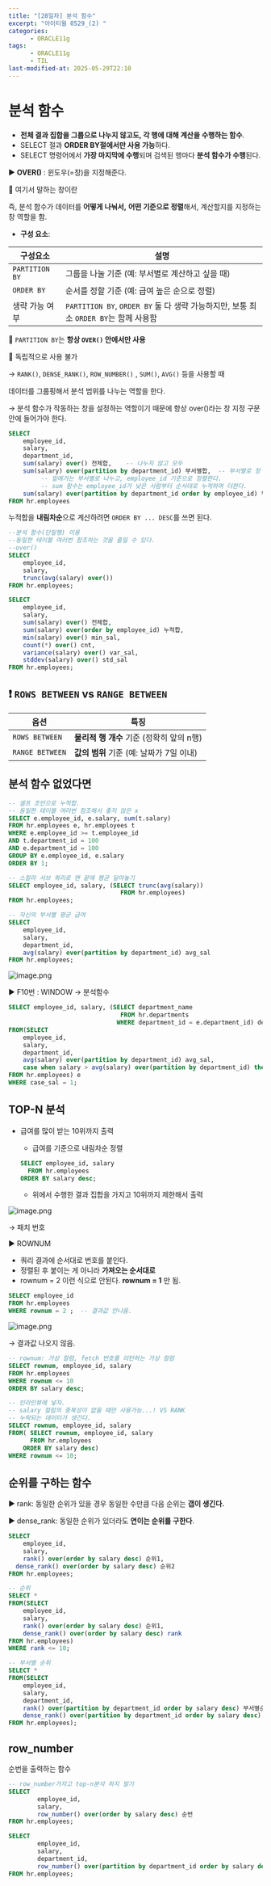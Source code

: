 ```yaml
---
title: "[28일차] 분석 함수"
excerpt: "아이티윌 0529_(2) "
categories:
      - ORACLE11g
tags:
      - ORACLE11g
      - TIL
last-modified-at: 2025-05-29T22:10
---
```


# 분석 함수

- **전체 결과 집합을 그룹으로 나누지 않고도, 각 행에 대해 계산을 수행하는 함수**.
- SELECT 절과 **ORDER BY절에서만 사용 가능**하다.
- SELECT 명령어에서 **가장 마지막에 수행**되며 검색된 행마다 **분석 함수가 수행**된다.

▶️  **OVER()** : 윈도우(=창)을 지정해준다. 

📌 여기서 말하는 창이란 

즉, 분석 함수가 데이터를 **어떻게 나눠서,** **어떤 기준으로 정렬**해서, 계산할지를 지정하는 창 역할을 함.

- **구성 요소**:

| 구성요소 | 설명 |
| --- | --- |
| `PARTITION BY` | 그룹을 나눌 기준 (예: 부서별로 계산하고 싶을 때) |
| `ORDER BY` | 순서를 정할 기준 (예: 급여 높은 순으로 정렬) |
| 생략 가능 여부 | `PARTITION BY`, `ORDER BY` 둘 다 생략 가능하지만, 보통 최소 `ORDER BY`는 함께 사용함 |

📌 `PARTITION BY`는 **항상 `OVER()` 안에서만 사용**

📌 독립적으로 사용 불가

→ `RANK()`, `DENSE_RANK()`, `ROW_NUMBER()` , `SUM()`, `AVG()` 등을 사용할 때

데이터를 그룹핑해서 분석 범위를 나누는 역할을 한다.

→ 분석 함수가 작동하는 창을 설정하는 역할이기 때문에 항상 over()라는 창 지정 구문 안에 들어가야 한다.

```sql
SELECT
    employee_id,
    salary,
    department_id,
    sum(salary) over() 전체합,    -- 나누지 않고 모두 
    sum(salary) over(partition by department_id) 부서별합,  -- 부서별로 창
		 -- 밑에거는 부서별로 나누고, employee_id 기준으로 정렬한다.
		 -- sum 함수는 employee_id가 낮은 사람부터 순서대로 누적하며 더한다.
    sum(salary) over(partition by department_id order by employee_id) 부서별누적합
FROM hr.employees
```

누적합을 **내림차순**으로 계산하려면 `ORDER BY ... DESC`를 쓰면 된다.

```sql
--분석 함수(단일행) 이용
--동일한 테이블 여러번 참조하는 것을 줄일 수 있다.
--over()
SELECT
    employee_id,
    salary,
    trunc(avg(salary) over())
FROM hr.employees;

SELECT
    employee_id,
    salary,
    sum(salary) over() 전체합,
    sum(salary) over(order by employee_id) 누적합,
    min(salary) over() min_sal,
    count(*) over() cnt,
    variance(salary) over() var_sal,
    stddev(salary) over() std_sal
FROM hr.employees;
```

## ❗ `ROWS BETWEEN` vs `RANGE BETWEEN`

| 옵션 | 특징 |
| --- | --- |
| `ROWS BETWEEN` | **물리적 행 개수** 기준 (정확히 앞의 n행) |
| `RANGE BETWEEN` | **값의 범위** 기준 (예: 날짜가 7일 이내) |

## 분석 함수 없었다면

```sql
-- 셀프 조인으로 누적합.
-- 동일한 테이블 여러번 참조해서 좋지 않은 x
SELECT e.employee_id, e.salary, sum(t.salary)
FROM hr.employees e, hr.employees t
WHERE e.employee_id >= t.employee_id
AND t.department_id = 100
AND e.department_id = 100
GROUP BY e.employee_id, e.salary
ORDER BY 1;
```

```sql
-- 스칼라 서브 쿼리로 맨 끝에 평균 달아놓기
SELECT employee_id, salary, (SELECT trunc(avg(salary))
                               FROM hr.employees)
FROM hr.employees;                     
```

```sql
-- 자신의 부서별 평균 급여
SELECT 
    employee_id,
    salary,
    department_id,
    avg(salary) over(partition by department_id) avg_sal
FROM hr.employees;    
```

![image.png](/assets/20250529/6.png)


▶️ F10번 : WINDOW → 분석함수

```sql
SELECT employee_id, salary, (SELECT department_name
                               FROM hr.departments
                              WHERE department_id = e.department_id) dept_name
FROM(SELECT 
    employee_id,
    salary,
    department_id,
    avg(salary) over(partition by department_id) avg_sal,
    case when salary > avg(salary) over(partition by department_id) then 1 end case_sal
FROM hr.employees) e
WHERE case_sal = 1;  
```

## TOP-N 분석

- 급여를 많이 받는 10위까지 출력
    - 급여를 기준으로 내림차순 정렬
    
    ```sql
    SELECT employee_id, salary
      FROM hr.employees
    ORDER BY salary desc;  
    ```
    
    - 위에서 수행한 결과 집합을 가지고 10위까지 제한해서 출력

![image.png](/assets/20250529/7.png)


→ 패치 번호

▶️ ROWNUM

- 쿼리 결과에 순서대로 번호를 붙인다.
- 정렬된 후 붙이는 게 아니라 **가져오는 순서대로**
- rownum = 2 이런 식으로 안된다. **rownum = 1** 만 됨.

```sql
SELECT employee_id
FROM hr.employees
WHERE rownum = 2 ;  -- 결과값 안나옴.
```

![image.png](/assets/20250529/8.png)


→ 결과값 나오지 않음.

```sql
-- rownum: 가상 컬럼, fetch 번호를 리턴하는 가상 컬럼
SELECT rownum, employee_id, salary
FROM hr.employees
WHERE rownum <= 10
ORDER BY salary desc;
```

```sql
-- 인라인뷰에 넣자.
-- salary 컬럼의 중복성이 없을 때만 사용가능...! VS RANK
-- 누락되는 데이터가 생긴다.  
SELECT rownum, employee_id, salary
FROM( SELECT rownum, employee_id, salary
      FROM hr.employees
    ORDER BY salary desc)
WHERE rownum <= 10;
```

## 순위를 구하는 함수

▶️ rank: 동일한 순위가 있을 경우 동일한 수만큼 다음 순위는 **갭이 생긴다.**

▶️ dense_rank: 동일한 순위가 있더라도 **연이는 순위를 구한다**.

```sql
SELECT
	employee_id,
	salary, 
	rank() over(order by salary desc) 순위1,
  dense_rank() over(order by salary desc) 순위2
FROM hr.employees;
```

```sql
-- 순위
SELECT *
FROM(SELECT
	employee_id,
	salary,
	rank() over(order by salary desc) 순위1,
    dense_rank() over(order by salary desc) rank
FROM hr.employees)
WHERE rank <= 10;
```

```sql
-- 부서별 순위
SELECT *
FROM(SELECT
	employee_id,
	salary,
    department_id,
	rank() over(partition by department_id order by salary desc) 부서별순위1,
    dense_rank() over(partition by department_id order by salary desc) 부서별순위2
FROM hr.employees);
```

## row_number

순번을 출력하는 함수

```sql
-- row_number가지고 top-n분석 하지 말기
SELECT
		employee_id,
		salary,
		row_number() over(order by salary desc) 순번
FROM hr.employees;
```

```sql
SELECT
		employee_id,
		salary,
        department_id,
		row_number() over(partition by department_id order by salary desc) 순번
FROM hr.employees;
```